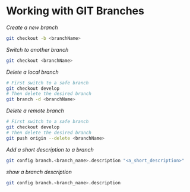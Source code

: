 # Working with GIT Branches

*Create a new branch*

```bash
git checkout -b <branchName>
```

*Switch to another branch*

```bash
git checkout <branchName>
```

*Delete a local branch*

```bash
# First switch to a safe branch
git checkout develop
# Then delete the desired branch
git branch -d <branchName>
```

*Delete a remote branch*

```bash
# First switch to a safe branch
git checkout develop
# Then delete the desired branch
git push origin --delete <branchName>
```

*Add a short description to a branch*

```bash
git config branch.<branch_name>.description "<a_short_description>"
```

*show a branch description*

```bash
git config branch.<branch_name>.description
```
